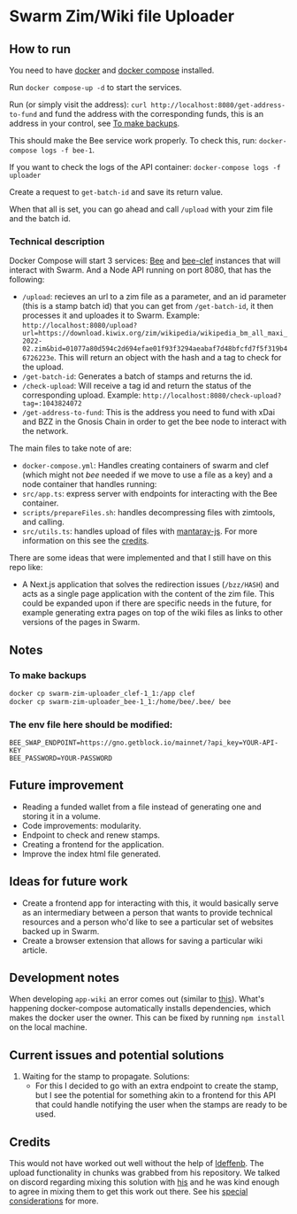 # Swarm Zim/Wiki file Uploader

## How to run

You need to have [docker](https://www.docker.com/) and [docker compose](https://docs.docker.com/compose/install/) installed.

Run `docker compose-up -d` to start the services.

Run (or simply visit the address): `curl http://localhost:8080/get-address-to-fund` and fund the address with the corresponding funds, this is an address in your control, see [To make backups](#to-make-backups).

This should make the Bee service work properly. To check this, run: `docker-compose logs -f bee-1`.

If you want to check the logs of the API container: `docker-compose logs -f uploader`

Create a request to `get-batch-id` and save its return value.

When that all is set, you can go ahead and call `/upload` with your zim file and the batch id.

### Technical description

Docker Compose will start 3 services: [Bee](https://github.com/ethersphere/bee) and [bee-clef](https://github.com/ethersphere/bee-clef) instances that will interact with Swarm. And a Node API running on port 8080, that has the following:

- `/upload`: recieves an url to a zim file as a parameter, and an id parameter (this is a stamp batch id) that you can get from `/get-batch-id`, it then processes it and uploades it to Swarm. Example: `http://localhost:8080/upload?url=https://download.kiwix.org/zim/wikipedia/wikipedia_bm_all_maxi_2022-02.zim&bid=01077a80d594c2d694efae01f93f3294aeabaf7d48bfcfd7f5f319b46726223e`. This will return an object with the hash and a tag to check for the upload.
- `/get-batch-id`: Generates a batch of stamps and returns the id.
- `/check-upload`: Will receive a tag id and return the status of the corresponding upload. Example: `http://localhost:8080/check-upload?tag=:1043824072`
- `/get-address-to-fund`: This is the address you need to fund with xDai and BZZ in the Gnosis Chain in order to get the bee node to interact with the network.

The main files to take note of are:

- `docker-compose.yml`: Handles creating containers of swarm and clef (which might not _bee_ needed if we move to use a file as a key) and a node container that handles running:
- `src/app.ts`: express server with endpoints for interacting with the Bee container.
- `scripts/prepareFiles.sh`: handles decompressing files with zimtools, and calling.
- `src/utils.ts`: handles upload of files with [mantaray-js](https://github.com/ethersphere/mantaray-js). For more information on this see the [credits](#credits).

There are some ideas that were implemented and that I still have on this repo like:

- A Next.js application that solves the redirection issues (`/bzz/HASH`) and acts as a single page application with the content of the zim file. This could be expanded upon if there are specific needs in the future, for example generating extra pages on top of the wiki files as links to other versions of the pages in Swarm.

## Notes

### To make backups

```bash
docker cp swarm-zim-uploader_clef-1_1:/app clef
docker cp swarm-zim-uploader_bee-1_1:/home/bee/.bee/ bee
```

### The env file here should be modified:

```
BEE_SWAP_ENDPOINT=https://gno.getblock.io/mainnet/?api_key=YOUR-API-KEY
BEE_PASSWORD=YOUR-PASSWORD
```

## Future improvement

- Reading a funded wallet from a file instead of generating one and storing it in a volume.
- Code improvements: modularity.
- Endpoint to check and renew stamps.
- Creating a frontend for the application.
- Improve the index html file generated.

## Ideas for future work

- Create a frontend app for interacting with this, it would basically serve as an intermediary between a person that wants to provide technical resources and a person who'd like to see a particular set of websites backed up in Swarm.
- Create a browser extension that allows for saving a particular wiki article.

## Development notes

When developing `app-wiki` an error comes out (similar to [this](https://github.com/TypeStrong/ts-node/issues/270)). What's happening docker-compose automatically installs dependencies, which makes the docker user the owner. This can be fixed by running `npm install` on the local machine.

## Current issues and potential solutions

1. Waiting for the stamp to propagate. Solutions:
   - For this I decided to go with an extra endpoint to create the stamp, but I see the potential for something akin to a frontend for this API that could handle notifying the user when the stamps are ready to be used.

## Credits

This would not have worked out well without the help of [ldeffenb](https://github.com/ldeffenb). The upload functionality in chunks was grabbed from his repository. We talked on discord regarding mixing this solution with [his](https://github.com/ldeffenb/Swarming-Wikipedia/blob/main/src/index.ts) and he was kind enough to agree in mixing them to get this work out there. See his [special considerations](https://github.com/ldeffenb/Swarming-Wikipedia#special-considerations) for more.
